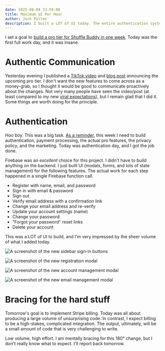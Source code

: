 ```yaml
---
date: 2025-08-04 23:59:00
title: Maximum UI Per Hour
author: Josh Pullen
description: I built a LOT of UI today. The entire authentication system is done, preparing me to set up billing tomorrow.
---
```


I set a goal to [build a pro tier for Shuffle Buddy in one week](/blog/one-week-to-build-a-pro-tier). Today was the first full work day, and it was insane.

# Authentic Communication

Yesterday evening I published a [TikTok video](https://www.tiktok.com/@josh_pullen/video/7534531565657820429) and [blog post](https://www.shufflebuddy.com/blog/why-im-adding-a-paid-pro-tier-to-shuffle-buddy) announcing the upcoming pro tier. I don't want the new features to come across as a money-grab, so I thought it would be good to communicate proactively about the changes. Not very many people have seen the video/post (at least compared to my new [viral expectations](/blog/shuffle-buddy-found-a-big-audience)), but I remain glad that I did it. Some things are worth doing for the principle.

# Authentication

Hoo boy. This was a big task. [As a reminder](/blog/one-week-to-build-a-pro-tier), this week I need to build authentication, payment processing, the actual pro features, the privacy policy, and the marketing. Today was authentication day, and I got the job done.

Firebase was an _excellent_ choice for this project. I didn't have to build anything on the backend. I just built UI (modals, forms, and lots of state management) for the following features. The actual work for each step happened in a single Firebase function call.

- Register with name, email, and password
- Sign in with email & password
- Sign out
- Verify email address with a confirmation link
- Change your email address and re-verify
- Update your account settings (name)
- Change your password
- "Forgot your password" reset links
- Delete your account

This was a LOT of UI to build, and I'm very impressed by the sheer volume of what I added today.

![A screenshot of the new sidebar sign-in buttons](/images/posts/maximum-ui-per-hour/sidebar-sign-in.png)

![A screenshot of the new registration modal](/images/posts/maximum-ui-per-hour/register-modal.png)

![A screenshot of the new account management modal](/images/posts/maximum-ui-per-hour/account-management-modal.png)

![A screenshot of the new email management modal](/images/posts/maximum-ui-per-hour/email-modal.png)

# Bracing for the hard stuff

Tomorrow's goal is to implement Stripe billing. Today was all about producing a large volume of unsurprising code. In contrast, I expect billing to be a high-stakes, complicated integration. The output, ultimately, will be a small amount of code that is very challenging to write.

Low volume, high effort. I am mentally bracing for this 180° change, but I don't really know what to expect. I'll report back tomorrow.
